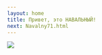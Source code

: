 ```yaml
---
layout: home
title: Привет, это НАВАЛЬНЫЙ!
next: Navalny71.html
---
```


[![](https://shabbat.lamourism.com/Wonderland/Rabbit67.jpg)](https://moses.lamourism.com/mossad/gay67.jpg)
